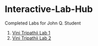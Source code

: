 # Interactive-Lab-Hub

Completed Labs for John Q. Student

1. [Vini Tripathii Lab 1](//github.com/ut33/IDD-Fa18-Lab1)
2. [Vini Tripathii Lab 2](//github.com/ut33/IDD-Fa19-Lab2)
